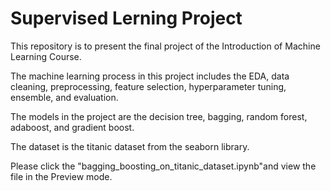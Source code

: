 # Supervised Lerning Project
This repository is to present the final project of the Introduction of Machine Learning Course.

The machine learning process in this project includes the EDA, data cleaning, preprocessing, feature selection, hyperparameter tuning, ensemble, and evaluation. 

The models in the project are the decision tree, bagging, random forest, adaboost, and gradient boost.

The dataset is the titanic dataset from the seaborn library.

Please click the "bagging_boosting_on_titanic_dataset.ipynb"and view the file in the Preview mode.


